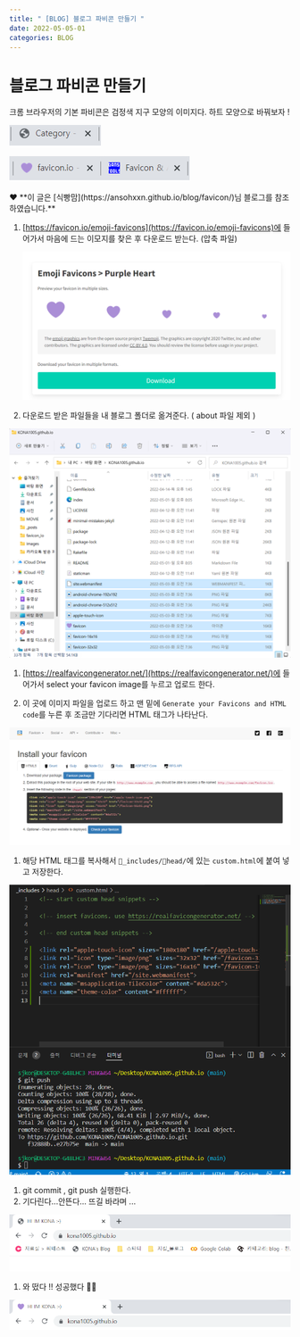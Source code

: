 ```yaml
---
title: " [BLOG] 블로그 파비콘 만들기 "
date: 2022-05-05-01 
categories: BLOG
---
```


# 블로그 파비콘 만들기

크롬 브라우저의 기본 파비콘은 검정색 지구 모양의 이미지다. 하트 모양으로 바꿔보자 !

![Untitled](/images/2022-05-05-01_facivon1/Untitled.png)

![Untitled](/images/2022-05-05-01_facivon1/Untitled%201.png)

<aside>
♥️  **이 글은 [식빵맘](https://ansohxxn.github.io/blog/favicon/)님 블로그를 참조하였습니다.**

</aside>

1. [https://favicon.io/emoji-favicons](https://favicon.io/emoji-favicons)에 들어가서 마음에 드는 이모지를 찾은 후 다운로드 받는다. (압축 파일)
    
    ![Untitled](/images/2022-05-05-01_facivon1/Untitled%202.png)
    
2. 다운로드 받은 파일들을 내 블로그 폴더로 옮겨준다. ( about 파일 제외 )

![Untitled](/images/2022-05-05-01_facivon1/Untitled%203.png)

1. [https://realfavicongenerator.net/](https://realfavicongenerator.net/)에 들어가서  select your favicon image를 누르고 업로드 한다.

2. 이 곳에 이미지 파일을 업로드 하고 맨 밑에 `Generate your Favicons and HTML code`를 누른 후 조금만 기다리면 HTML 태그가 나타난다.

![Untitled](/images/2022-05-05-01_facivon1/Untitled%204.png)

1. 해당 HTML 태그를 복사해서 `📁_includes/📁head/`에 있는 `custom.html`에 붙여 넣고 저장한다.

![Untitled](/images/2022-05-05-01_facivon1/Untitled%205.png)

1. git commit , git push 실행한다.
2. 기다린다...안뜬다... 뜨길 바라며 ...

![Untitled](/images/2022-05-05-01_facivon1/Untitled%206.png)

1. 와 떴다 !! 성공했다 👏👏

![Untitled](/images/2022-05-05-01_facivon1/Untitled%207.png)